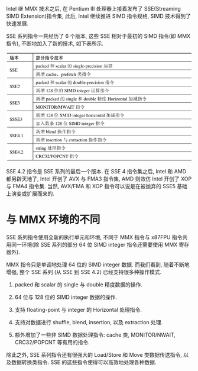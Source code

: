 
Intel 继 MMX 技术之后, 在 Pentium Ⅲ 处理器上接着发布了 SSE(Streaming SIMD Extension)指令集, 此后, Intel 继续推进 SIMD 指令规格, SIMD 技术得到了快速发展.

SSE 系列指令一共经历了 6 个版本, 这些 SSE 相对于最初的 SIMD 指令(即 MMX 指令)​, 不断地加入了新的技术, 如下表所示.

![2024-09-03-10-46-10.png](./images/2024-09-03-10-46-10.png)

SSE 4.2 指令是 SSE 系列的最后一个版本. 在 SSE 4 指令集之后, Intel 和 AMD 都另辟天地了, Intel 开创了 AVX 与 FMA3 指令集, AMD 则效仿 Intel 开创了 XOP 与 FMA4 指令集. 当然, AVX/FMA 和 XOP 指令可以说是在被抛弃的 SSE5 基础上演变或扩展而来的.

# 与 MMX 环境的不同

SSE 系列指令使用全新的执行单元和环境, 不同于 MMX 指令与 x87FPU 指令共用同一环境(除 SSE 系列的部分 64 位 SIMD integer 指令还需要使用 MMX 寄存器外)​.

MMX 指令只是单调地处理 64 位的 SIMD integer 数据. 而我们看到, 随着不断地增强, 整个 SSE 系列 (从 SSE 到 SSE 4.2) 已经支持很多种操作模式.

1) packed 和 scalar 的 single 与 double 精度数据的操作.

2) 64 位与 128 位的 SIMD integer 数据的操作.

3) 支持 floating-point 与 integer 的 Horizontal 处理指令.

4) 支持对数据进行 shuffle, blend, insertion, 以及 extraction 处理.

5) 额外增加了一些非 SIMD 数据处理指令: cache 类, MONITOR/NWAIT, CRC32/POPCNT 等有用的指令.

除此之外, SSE 系列指令还有很强大的 Load/Store 和 Move 类数据传送指令, 以及数据转换类指令. SSE 的这些指令使得可以高效地处理各种数据.